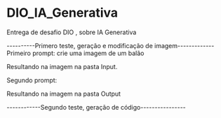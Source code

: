 # DIO_IA_Generativa
Entrega de desafio DIO , sobre IA Generativa


----------Primero teste, geração e modificação de imagem-------------
Primeiro prompt:
crie uma imagem de um balão

Resultando na imagem na pasta Input.

Segundo prompt:

Resultando na imagem na pasta Output

------------Segundo teste, geração de código----------------